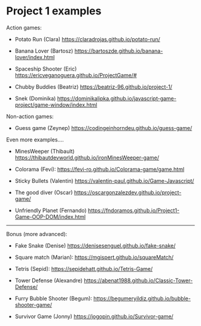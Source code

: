 
# Project 1 examples


Action games:

- Potato Run (Clara)
  https://claradrojas.github.io/potato-run/


- Banana Lover (Bartosz)
  https://bartoszde.github.io/banana-lover/index.html


- Spaceship Shooter (Eric)
  https://ericveganoguera.github.io/ProjectGame/#


- Chubby Buddies (Beatriz)
  https://beatriz-96.github.io/project-1/
  <!-- Note: play with keys "1" and "2" -->
  <!-- Similar: "stacky-bird" -->


- Snek (Dominika)
  https://dominikalipka.github.io/javascript-game-project/game-window/index.html



Non-action games:

- Guess game (Zeynep)
  https://codingeinhorndeu.github.io/guess-game/




Even more examples....

- MinesWeeper (Thibault)
  https://thibautdevworld.github.io/ironMinesWeeper-game/

- Colorama (Fevi):
  https://fevi-ro.github.io/Colorama-game/game.html

- Sticky Bullets (Valentin)
  https://valentin-paul.github.io/Game-Javascript/

- The good diver (Oscar)
  https://oscargonzalezdev.github.io/project-game/

- Unfriendly Planet (Fernando)
  https://fndoramos.github.io/Project1-Game-OOP-DOM/index.html


---


Bonus (more advanced):

- Fake Snake (Denise)
  https://denisesenguel.github.io/fake-snake/

- Square match (Marian):
  https://mgispert.github.io/squareMatch/


- Tetris (Sepid):
  https://sepidehatt.github.io/Tetris-Game/


- Tower Defense (Alexandre)
  https://abenat1988.github.io/Classic-Tower-Defense/

- Furry Bubble Shooter (Begum):
  https://begumeryildiz.github.io/bubble-shooter-game/


- Survivor Game (Jonny)
  https://jogopin.github.io/Survivor-game/


  